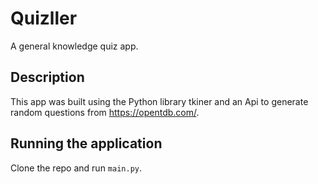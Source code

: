 # Quizller
A general knowledge quiz app.

## Description
This app was built using the Python library tkiner and an Api to generate random questions from https://opentdb.com/.

## Running the application
Clone the repo and run ```main.py```.

